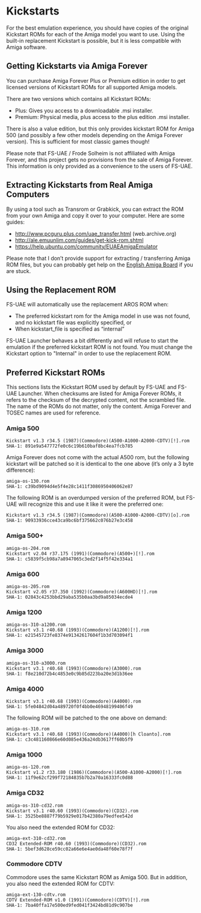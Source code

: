 # Kickstarts

For the best emulation experience, you should have copies of the original
Kickstart ROMs for each of the Amiga model you want to use. Using the
built-in replacement Kickstart is possible, but it is less compatible with
Amiga software.

## Getting Kickstarts via Amiga Forever

You can purchase Amiga Forever Plus or Premium edition in order to get
licensed versions of Kickstart ROMs for all supported Amiga models.

There are two versions which contains all Kickstart ROMs:

- Plus: Gives you access to a downloadable .msi installer.
- Premium: Physical media, plus access to the plus edition .msi installer.

There is also a value edition, but this only provides kickstart ROM for
Amiga 500 (and possibly a few other models depending on the Amiga Forever
version). This is sufficient for most classic games though!

Please note that FS-UAE / Frode Solheim is not affiliated with Amiga Forever,
and this project gets no provisions from the sale of Amiga Forever.
This information is only provided as a convenience to the users of FS-UAE.

## Extracting Kickstarts from Real Amiga Computers

By using a tool such as Transrom or Grabkick, you can extract the ROM from
your own Amiga and copy it over to your computer. Here are some guides:

- http://www.pcguru.plus.com/uae_transfer.html (web.archive.org)
- http://ale.emuunlim.com/guides/get-kick-rom.shtml
- https://help.ubuntu.com/community/EUAEAmigaEmulator

Please note that I don’t provide support for extracting / transferring
Amiga ROM files, but you can probably get help on the
[English Amiga Board](http://eab.abime.net/) if you are stuck.

## Using the Replacement ROM

FS-UAE will automatically use the replacement AROS ROM when:

- The preferred kickstart rom for the Amiga model in use was not found,
  and no kickstart file was explicitly specified, or
- When kickstart_file is specified as “internal”

FS-UAE Launcher behaves a bit differently and will refuse to start the
emulation if the preferred kickstart ROM is not found. You must change the
Kickstart option to "Internal" in order to use the replacement ROM.

## Preferred Kickstart ROMs

This sections lists the Kickstart ROM used by default by FS-UAE and
FS-UAE Launcher. When checksums are listed for Amiga Forever ROMs, it refers
to the checksum of the decrypted content, not the scrambled file. The name
of the ROMs do not matter, only the content. Amiga Forever and TOSEC names
are used for reference.

### Amiga 500

    Kickstart v1.3 r34.5 (1987)(Commodore)(A500-A1000-A2000-CDTV)[!].rom
    SHA-1: 891e9a547772fe0c6c19b610baf8bc4ea7fcb785

Amiga Forever does not come with the actual A500 rom, but the following
kickstart will be patched so it is identical to the one above (it’s only a
3 byte difference):

    amiga-os-130.rom
    SHA-1: c39bd9094d4e5f4e28c1411f3086950406062e87

The following ROM is an overdumped version of the preferred ROM, but FS-UAE
will recognize this and use it like it were the preferred one:

    Kickstart v1.3 r34.5 (1987)(Commodore)(A500-A1000-A2000-CDTV)[o].rom
    SHA-1: 90933936cce43ca9bc6bf375662c076b27e3c458

### Amiga 500+

    amiga-os-204.rom
    Kickstart v2.04 r37.175 (1991)(Commodore)(A500+)[!].rom
    SHA-1: c5839f5cb98a7a8947065c3ed2f14f5f42e334a1

### Amiga 600

    amiga-os-205.rom
    Kickstart v2.05 r37.350 (1992)(Commodore)(A600HD)[!].rom
    SHA-1: 02843c4253bbd29aba535b0aa3bd9a85034ecde4

### Amiga 1200

    amiga-os-310-a1200.rom
    Kickstart v3.1 r40.68 (1993)(Commodore)(A1200)[!].rom
    SHA-1: e21545723fe8374e91342617604f1b3d703094f1

### Amiga 3000

    amiga-os-310-a3000.rom
    Kickstart v3.1 r40.68 (1993)(Commodore)(A3000).rom
    SHA-1: f8e210d72b4c4853e0c9b85d223ba20e3d1b36ee

### Amiga 4000

    Kickstart v3.1 r40.68 (1993)(Commodore)(A4000).rom
    SHA-1: 5fe04842d04a489720f0f4bb0e46948199406f49

The following ROM will be patched to the one above on demand:

    amiga-os-310.rom
    Kickstart v3.1 r40.68 (1993)(Commodore)(A4000)[h Cloanto].rom
    SHA-1: c3c481160866e60d085e436a24db3617ff60b5f9

### Amiga 1000

    amiga-os-120.rom
    Kickstart v1.2 r33.180 (1986)(Commodore)(A500-A1000-A2000)[!].rom
    SHA-1: 11f9e62cf299f72184835b7b2a70a16333fc0d88

### Amiga CD32

    amiga-os-310-cd32.rom
    Kickstart v3.1 r40.60 (1993)(Commodore)(CD32).rom
    SHA-1: 3525be8887f79b5929e017b42380a79edfee542d

You also need the extended ROM for CD32:

    amiga-ext-310-cd32.rom
    CD32 Extended-ROM r40.60 (1993)(Commodore)(CD32).rom
    SHA-1: 5bef3d628ce59cc02a66e6e4ae0da48f60e78f7f

### Commodore CDTV

Commodore uses the same Kickstart ROM as Amiga 500. But in addition, you also
need the extended ROM for CDTV:

    amiga-ext-130-cdtv.rom
    CDTV Extended-ROM v1.0 (1991)(Commodore)(CDTV)[!].rom
    SHA-1: 7ba40ffa17e500ed9fed041f3424bd81d9c907be
